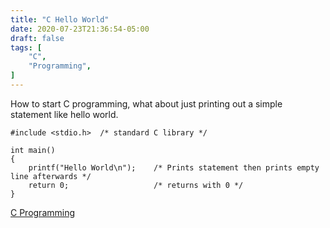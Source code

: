 ```yaml
---
title: "C Hello World"
date: 2020-07-23T21:36:54-05:00
draft: false
tags: [
	"C",
	"Programming",
]
---
```


How to start C programming, what about just printing out a simple statement like hello world.

```
#include <stdio.h>	/* standard C library */

int main()
{
    printf("Hello World\n");    /* Prints statement then prints empty line afterwards */
    return 0;                   /* returns with 0 */
}
```

[C Programming](/posts/c_programming)
